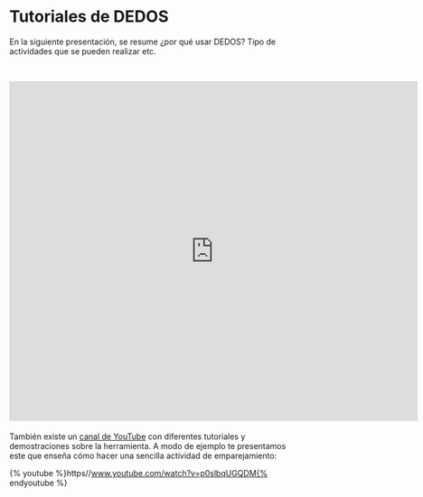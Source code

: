 
# Tutoriales de DEDOS

En la siguiente presentación, se resume ¿por qué usar DEDOS? Tipo de actividades que se pueden realizar etc.

 

<iframe frameborder="0" height="600" marginheight="0" marginwidth="0" scrolling="no" src="http://www.slideshare.net/slideshow/embed_code/27180991" style="border: 1px solid #CCC; border-width: 1px 1px 0; margin-bottom: 5px;" width="720"></iframe>

También existe un [canal de YouTube](http://www.youtube.com/user/DedosMT) con diferentes tutoriales y demostraciones sobre la herramienta. A modo de ejemplo te presentamos este que enseña cómo hacer una sencilla actividad de emparejamiento:


{% youtube %}https//www.youtube.com/watch?v=p0slbqUGQDM{% endyoutube %}

 

